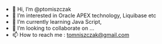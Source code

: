 - 👋 Hi, I’m @ptomiszczak
- 👀 I’m interested in Oracle APEX technology, Liquibase etc
- 🌱 I’m currently learning Java Script, 
- 💞️ I’m looking to collaborate on ...
- 📫 How to reach me : tomniszczak@gmail.com

<!---
ptomiszczak/ptomiszczak is a ✨ special ✨ repository because its `README.md` (this file) appears on your GitHub profile.
You can click the Preview link to take a look at your changes.
--->

